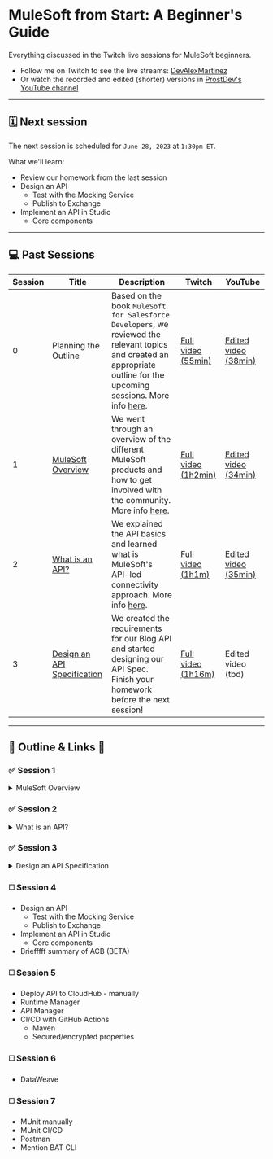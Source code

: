 # MuleSoft from Start: A Beginner's Guide

Everything discussed in the Twitch live sessions for MuleSoft beginners.

- Follow me on Twitch to see the live streams: [DevAlexMartinez](https://www.twitch.tv/devalexmartinez)
- Or watch the recorded and edited (shorter) versions in [ProstDev's YouTube channel](https://www.youtube.com/prostdev)

---

## 🗓️ Next session

The next session is scheduled for `June 28, 2023` at `1:30pm ET`.

What we'll learn:
- Review our homework from the last session
- Design an API
    - Test with the Mocking Service
    - Publish to Exchange
- Implement an API in Studio
    - Core components

---

## 💻 Past Sessions

| Session | Title | Description | Twitch | YouTube
| - | - | - | - | - |
| 0 | Planning the Outline | Based on the book `MuleSoft for Salesforce Developers`, we reviewed the relevant topics and created an appropriate outline for the upcoming sessions. More info [here](https://medium.com/another-integration-blog/mulesoft-from-start-a-beginners-guide-session-0-e6e98ba4200a). | [Full video (55min)](https://www.twitch.tv/videos/1816506733) | [Edited video (38min)](https://youtu.be/xzi8peU87v0)
| 1 | [MuleSoft Overview](#✅-session-1) | We went through an overview of the different MuleSoft products and how to get involved with the community. More info [here](https://medium.com/another-integration-blog/mulesoft-from-start-a-beginners-guide-session-1-mulesoft-overview-62fa9307ea2f). | [Full video (1h2min)](https://www.twitch.tv/videos/1822381945) | [Edited video (34min)](https://youtu.be/I6BWPoD639A)
| 2 | [What is an API?](#✅-session-2) | We explained the API basics and learned what is MuleSoft's API-led connectivity approach. More info [here](https://medium.com/another-integration-blog/mulesoft-from-start-a-beginners-guide-session-2-what-is-an-api-9a4602bbc51a). | [Full video (1h1m)](https://www.twitch.tv/videos/1840283988) | [Edited video (35min)](https://youtu.be/M4gYW2o9IKc)
| 3 | [Design an API Specification](#✅-session-3) | We created the requirements for our Blog API and started designing our API Spec. Finish your homework before the next session! | [Full video (1h16m)](https://www.twitch.tv/videos/1846281214) | Edited video (tbd)

---

## 📝 Outline & Links 🔗

### ✅ Session 1

<details>
<summary>MuleSoft Overview</summary>

- MuleSoft products
    - [Anypoint Platform](https://anypoint.mulesoft.com/) - You can create as many free trial accounts as you want! Just change the username in each account.
    - [Anypoint Studio](https://www.mulesoft.com/platform/studio) - Main IDE
    - [DataWeave](https://dataweave.mulesoft.com/)
        - [Extension for VSCode](https://marketplace.visualstudio.com/items?itemName=MuleSoftInc.dataweave)
        - [Playground](https://dataweave.mulesoft.com/learn/playground)
        - [DataWeave CLI](https://github.com/mulesoft-labs/data-weave-cli)
    - [Anypoint Code Builder (BETA)](https://www.mulesoft.com/platform/api/anypoint-code-builder) - STILL IN BETA!!! DO NOT USE YET!
    - [Composer](https://www.mulesoft.com/platform/composer)
    - [MuleSoft RPA](https://www.mulesoft.com/platform/rpa)
- [Community overview](https://www.mulesoft.com/community)
    - [Ambassadors](https://developer.mulesoft.com/community/ambassadors) & [Mentors](https://developer.mulesoft.com/community/mentors)
    - [Meetups](https://meetups.mulesoft.com/)
    - [Help forums](https://help.mulesoft.com/s/)
- [Trainings/certification](https://training.mulesoft.com/overview)

**Other resources**

- Sravan Lingam's [MuleSoft Training for Absolute Beginners](https://www.youtube.com/playlist?list=PL61bQcdxsK6_1tb0BbAtAOX_SdtvgQlxV)
- Jitendra Bafna's [Mule Technology Academy - Zero To Hero](https://www.youtube.com/@muletechnologyacademy-zero5625)
- [Whitney Akinola's blog](https://www.whitneyakinola.io/)
- Joshua Erney's [jerney.io blog](https://www.jerney.io/)
- Alex's [ProstDev blog](https://www.prostdev.com/) and [YouTube channel](https://www.youtube.com/prostdev)
- [Edgar Moran's blog](https://yucelmoran.com/)
- [Mulesy](https://mulesy.com/)
- Arul Alphonse's [TechLightning courses](https://techlightningweb.com/) and [YouTube channel](https://www.youtube.com/c/TechLightning)

</details>

### ✅ Session 2

<details>
<summary>What is an API?</summary>

- Understanding APIs
    - [Understanding APIs (Part 1): What is an API?](https://www.prostdev.com/post/understanding-apis-part-1-what-is-an-api)
    - [Understanding APIs (Part 2): API Analogies and Examples](https://www.prostdev.com/post/understanding-apis-part-2-api-analogies-and-examples)
    - [Understanding APIs (Part 3): What are HTTP Methods?](https://www.prostdev.com/post/understanding-apis-part-3-what-are-http-methods)
    - [Understanding APIs (Part 4): What is a URI?](https://www.prostdev.com/post/understanding-apis-part-4-what-is-a-uri)
    - [Understanding APIs (Part 5): Intro to Postman and Query Parameters](https://www.prostdev.com/post/understanding-apis-part-5-intro-to-postman-and-query-parameters)
    - [Understanding APIs (Part 6): What are HTTP Status Codes?](https://www.prostdev.com/post/understanding-apis-part-6-what-are-http-status-codes)
- MuleSoft's API-Led connectivity approach
    - **Experience layer**: Top layer. These APIs connect with the client applications like a Mobile app, a Web app, or a Smartwatch app.
    - **Process layer**: Middle layer. These APIs orchestrate the Experience and System layers.
    - **System layer**: Bottom layer. These APIs connect with the server applications or third-party systems like SAP, Facebook, Salesforce, etc.

**Other resources**

- [MuleSoft for Salesforce Developers book](https://www.alexmartinez.ca/post/i-wrote-a-book-and-it-s-been-officially-published-mulesoft-for-salesforce-developers)
- [5 API Led Connectivity Project Ideas](https://www.whitneyakinola.io/post/5-api-led-connectivity-project-ideas)
- [Plan for Aspiring MuleSoft Devs](https://www.whitneyakinola.io/post/plan-aspiring-mulesoft-developers)
- [3 Regrets as a Junior MuleSoft Dev](https://www.whitneyakinola.io/post/3-regrets-as-a-junior-mulesoft-dev)
- [A Comprehensive Book Review of MuleSoft for Salesforce Developers](https://www.whitneyakinola.io/post/mulesoft-for-salesforce-developers)

</details>

### ✅ Session 3

<details>
<summary>Design an API Specification</summary>

- Step 1: Write down [requirements](/notes/blog-api-reqs.md)
- Step 2: Design the API spec in Design Center
    - Anypoint Platform > Design Center > Create > New API Specification
    - Name: `Blog API`
    - `Guide me through it`
    - Create API
- [This](/sessions/3/in-session-spec.raml) is the RAML we generated during the session.

**Homework**

- Finish creating the API Specification with the resources we didn't get to create during the session: `Writers`, `Categories`, and `Comments`.
- The solution will be added to this repo before the next session.

</details>

### ◻️ Session 4

- Design an API
    - Test with the Mocking Service
    - Publish to Exchange
- Implement an API in Studio
    - Core components
- Briefffff summary of ACB (BETA)

### ◻️ Session 5

- Deploy API to CloudHub - manually
- Runtime Manager
- API Manager
- CI/CD with GitHub Actions
    - Maven
    - Secured/encrypted properties

### ◻️ Session 6

- DataWeave

### ◻️ Session 7

- MUnit manually
- MUnit CI/CD
- Postman
- Mention BAT CLI
